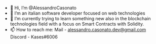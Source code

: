 - 👋 Hi, I’m @AlessandroCasonato
- 👀 I’m an italian software developer focused on web technologies
- 🌱 I’m currently trying to learn something new also in the blockchain technologies field with a focus on Smart Contracts with Solidity.
- 📫 How to reach me: Mail - alessandro.casonato.dev@gmail.com  
                      Discord - Kases#6006

<!---
AlessandroCasonato/AlessandroCasonato is a ✨ special ✨ repository because its `README.md` (this file) appears on your GitHub profile.
You can click the Preview link to take a look at your changes.
--->
